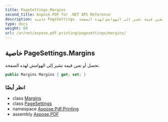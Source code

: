 ```yaml
---
title: PageSettings.Margins
second_title: Aspose.PDF for .NET API Reference
description: خاصية PageSettings. تحصل أو تعين قيمة تشير إلى الهوامش لهذه الصفحة
type: docs
weight: 60
url: /ar/net/aspose.pdf.printing/pagesettings/margins/
---
```

## خاصية PageSettings.Margins

تحصل أو تعين قيمة تشير إلى الهوامش لهذه الصفحة.

```csharp
public Margins Margins { get; set; }
```

### انظر أيضًا

* class [Margins](../../../aspose.pdf.devices/margins/)
* class [PageSettings](../)
* namespace [Aspose.Pdf.Printing](../../../aspose.pdf.printing/)
* assembly [Aspose.PDF](../../../)